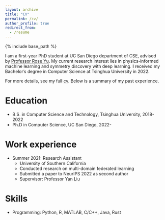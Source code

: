 ```yaml
---
layout: archive
title: "CV"
permalink: /cv/
author_profile: true
redirect_from:
  - /resume
---
```


{% include base_path %}

I am a first-year PhD student at UC San Diego department of CSE, advised by [Professor Rose Yu](https://roseyu.com/). My current research interest lies in physics-informed machine learning and symmetry discovery with deep learning. I received my Bachelor’s degree in Computer Science at Tsinghua University in 2022.

For more details, see my full [cv](https://drive.google.com/file/d/1vXZikULFCHQ2FBPRDejh4sSYAee8Xlc1/view?usp=sharing). Below is a summary of my past experience.

Education
======
* B.S. in Computer Science and Technology, Tsinghua University, 2018-2022
* Ph.D in Computer Science, UC San Diego, 2022-

Work experience
======
* Summer 2021: Research Assistant
  * University of Southern California
  * Conducted research on multi-domain federated learning
  * Submitted a paper to NeurIPS 2022 as second author
  * Supervisor: Professor Yan Liu

<!-- * Fall 2015: Research Assistant
  * Github University
  * Duties included: Merging pull requests
  * Supervisor: Professor Hub -->
  
Skills
======
* Programming: Python, R, MATLAB, C/C++, Java, Rust

<!-- Publications
======
  <ul>{% for post in site.publications %}
    {% include archive-single-cv.html %}
  {% endfor %}</ul>
  
Talks
======
  <ul>{% for post in site.talks %}
    {% include archive-single-talk-cv.html %}
  {% endfor %}</ul>
  
Teaching
======
  <ul>{% for post in site.teaching %}
    {% include archive-single-cv.html %}
  {% endfor %}</ul>
  
Service and leadership
======
* Currently signed in to 43 different slack teams -->
